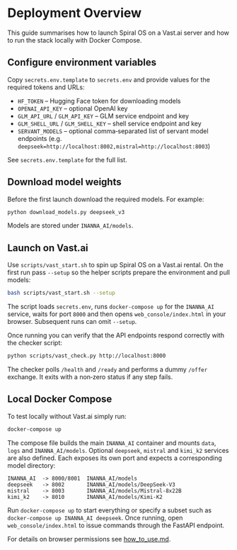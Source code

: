 # Deployment Overview

This guide summarises how to launch Spiral OS on a Vast.ai server and how to run the stack locally with Docker Compose.

## Configure environment variables

Copy `secrets.env.template` to `secrets.env` and provide values for the required tokens and URLs:

- `HF_TOKEN` – Hugging Face token for downloading models
- `OPENAI_API_KEY` – optional OpenAI key
- `GLM_API_URL` / `GLM_API_KEY` – GLM service endpoint and key
- `GLM_SHELL_URL` / `GLM_SHELL_KEY` – shell service endpoint and key
- `SERVANT_MODELS` – optional comma‑separated list of servant model endpoints
  (e.g. `deepseek=http://localhost:8002,mistral=http://localhost:8003`)

See `secrets.env.template` for the full list.

## Download model weights

Before the first launch download the required models. For example:

```bash
python download_models.py deepseek_v3
```

Models are stored under `INANNA_AI/models`.

## Launch on Vast.ai

Use `scripts/vast_start.sh` to spin up Spiral OS on a Vast.ai rental. On the first run pass `--setup` so the helper scripts prepare the environment and pull models:

```bash
bash scripts/vast_start.sh --setup
```

The script loads `secrets.env`, runs `docker-compose up` for the `INANNA_AI` service, waits for port `8000` and then opens `web_console/index.html` in your browser. Subsequent runs can omit `--setup`.

Once running you can verify that the API endpoints respond correctly with the checker script:

```bash
python scripts/vast_check.py http://localhost:8000
```

The checker polls `/health` and `/ready` and performs a dummy `/offer` exchange. It exits with a non‑zero status if any step fails.

## Local Docker Compose

To test locally without Vast.ai simply run:

```bash
docker-compose up
```

The compose file builds the main `INANNA_AI` container and mounts `data`, `logs` and `INANNA_AI/models`. Optional `deepseek`, `mistral` and `kimi_k2` services are also defined. Each exposes its own port and expects a corresponding model directory:

```
INANNA_AI  -> 8000/8001  INANNA_AI/models
deepseek   -> 8002       INANNA_AI/models/DeepSeek-V3
mistral    -> 8003       INANNA_AI/models/Mistral-8x22B
kimi_k2    -> 8010       INANNA_AI/models/Kimi-K2
```

Run `docker-compose up` to start everything or specify a subset such as `docker-compose up INANNA_AI deepseek`. Once running, open `web_console/index.html` to issue commands through the FastAPI endpoint.

For details on browser permissions see
[how_to_use.md](how_to_use.md#connecting-via-webrtc).


